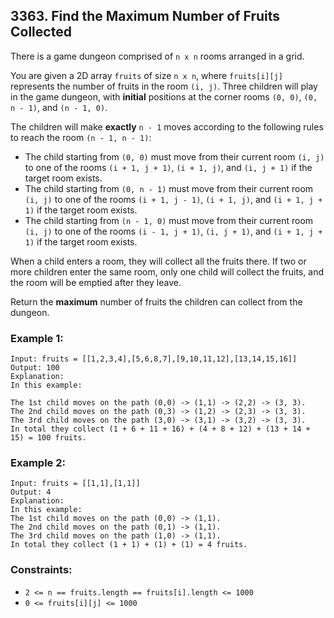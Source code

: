 ## 3363. Find the Maximum Number of Fruits Collected

There is a game dungeon comprised of ```n x n``` rooms arranged in a grid.

You are given a 2D array ```fruits``` of size ```n x n```, where ```fruits[i][j]``` represents the number of fruits in the room ```(i, j)```. Three children will play in the game dungeon, with **initial** positions at the corner rooms ```(0, 0)```, ```(0, n - 1)```, and ```(n - 1, 0)```.

The children will make **exactly** ```n - 1``` moves according to the following rules to reach the room ```(n - 1, n - 1)```:

* The child starting from ```(0, 0)``` must move from their current room ```(i, j)``` to one of the rooms ```(i + 1, j + 1)```, ```(i + 1, j)```, and ```(i, j + 1)``` if the target room exists.
* The child starting from ```(0, n - 1)``` must move from their current room ```(i, j)``` to one of the rooms ```(i + 1, j - 1)```, ```(i + 1, j)```, and ```(i + 1, j + 1)``` if the target room exists.
* The child starting from ```(n - 1, 0)``` must move from their current room ```(i, j)``` to one of the rooms ```(i - 1, j + 1)```, ```(i, j + 1)```, and ```(i + 1, j + 1)``` if the target room exists.

When a child enters a room, they will collect all the fruits there. If two or more children enter the same room, only one child will collect the fruits, and the room will be emptied after they leave.

Return the **maximum** number of fruits the children can collect from the dungeon.

### Example 1:
```
Input: fruits = [[1,2,3,4],[5,6,8,7],[9,10,11,12],[13,14,15,16]]
Output: 100
Explanation:
In this example:

The 1st child moves on the path (0,0) -> (1,1) -> (2,2) -> (3, 3).
The 2nd child moves on the path (0,3) -> (1,2) -> (2,3) -> (3, 3).
The 3rd child moves on the path (3,0) -> (3,1) -> (3,2) -> (3, 3).
In total they collect (1 + 6 + 11 + 16) + (4 + 8 + 12) + (13 + 14 + 15) = 100 fruits.
```
### Example 2:
```
Input: fruits = [[1,1],[1,1]]
Output: 4
Explanation:
In this example:
The 1st child moves on the path (0,0) -> (1,1).
The 2nd child moves on the path (0,1) -> (1,1).
The 3rd child moves on the path (1,0) -> (1,1).
In total they collect (1 + 1) + (1) + (1) = 4 fruits.
```
### Constraints:

* ```2 <= n == fruits.length == fruits[i].length <= 1000```
* ```0 <= fruits[i][j] <= 1000```
